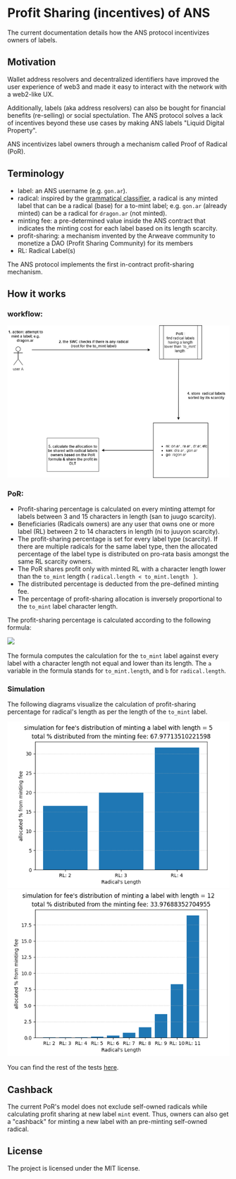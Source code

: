# Profit Sharing (incentives) of ANS
The current documentation details how the ANS protocol incentivizes owners of labels.

## Motivation
Wallet address resolvers and decentralized identifiers have improved the user experience of web3 and made it easy to interact with the network with a web2-like UX.

Additionally, labels (aka address resolvers) can also be bought for financial benefits (re-selling) or social spectulation. The ANS protocol solves a lack of incentives beyond these use cases by making ANS labels "Liquid Digital Property". 

ANS incentivizes label owners through a mechanism called Proof of Radical (PoR).

## Terminology
- label: an ANS username (e.g. `gon.ar`).
- radical: inspired by the [grammatical classifier](https://en.wikipedia.org/wiki/Radical_(Chinese_characters)), a radical is any minted label that can be a radical (base) for a to-mint label; e.g. `gon.ar` (already minted) can be a radical for `dragon.ar` (not minted).
- minting fee: a pre-determined value inside the ANS contract that indicates the minting cost for each label based on its length scarcity.
- profit-sharing: a mechanism invented by the Arweave community to monetize a DAO (Profit Sharing Community) for its members
- RL: Radical Label(s)

The ANS protocol implements the first in-contract profit-sharing mechanism. 

## How it works

### workflow:

<img src="./img/incentives-workflow.png">

### PoR:

- Profit-sharing percentage is calculated on every minting attempt for labels between 3 and 15 characters in length (san to juugo scarcity).
- Beneficiaries (Radicals owners) are any user that owns one or more label (RL) between 2 to 14 characters in length (ni to juuyon scarcity).
- The profit-sharing percentage is set for every label type (scarcity). If there are multiple radicals for the same label type, then the allocated percentage of the label type is distributed on pro-rata basis amongst the same RL scarcity owners.
- The PoR shares profit only with minted RL with a character length lower than the `to_mint` length ( `radical.length < to_mint.length ` ).
- The distributed percentage is deducted from the pre-defined minting fee.
- The percentage of profit-sharing allocation is inversely proportional to the `to_mint` label character length.

The profit-sharing percentage is calculated according to the following formula:

<img src="https://render.githubusercontent.com/render/math?math=\Huge ((a%20%2B%20b)%20%2F%20(a-b))%20*%20100%20%2F%20e%5Eb">

The formula computes the calculation for the `to_mint` label against every label with a character length not equal and lower than its length. The `a` variable in the formula stands for `to_mint.length`,  and `b` for `radical.length`.

### Simulation

The following diagrams visualize the calculation of profit-sharing percentage for radical's length as per the length of the `to_mint` label.

<img src="./img/len5.png">

<img src="./img/len12.png">

You can find the rest of the tests [here](./img).
## Cashback
The current PoR's model does not exclude self-owned radicals while calculating profit sharing at new label `mint` event. Thus, owners can also get a "cashback" for minting a new label with an pre-minting self-owned radical.

## License

The project is licensed under the MIT license.

